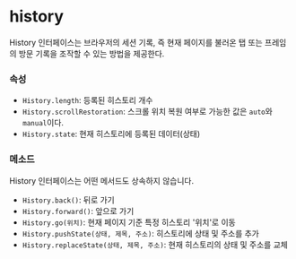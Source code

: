 # history

History 인터페이스는 브라우저의 세션 기록, 즉 현재 페이지를 불러온 탭 또는 프레임의 방문 기록을 조작할 수 있는 방법을 제공한다.

### 속성

- `History.length`: 등록된 히스토리 개수
- `History.scrollRestoration`: 스크롤 위치 복원 여부로 가능한 값은 `auto`와 `manual`이다.
- `History.state`: 현재 히스토리에 등록된 데이터(상태)

### 메소드

History 인터페이스는 어떤 메서드도 상속하지 않습니다.

- `History.back()`: 뒤로 가기
- `History.forward()`: 앞으로 가기
- `History.go(위치)`: 현재 페이지 기준 특정 히스토리 '위치'로 이동
- `History.pushState(상태, 제목, 주소)`: 히스토리에 상태 및 주소를 추가
- `History.replaceState(상태, 제목, 주소)`: 현재 히스토리의 상태 및 주소를 교체
